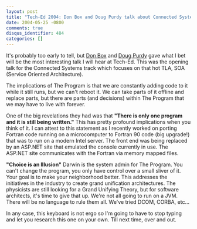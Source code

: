 ```yaml
---
layout: post
title: "Tech-Ed 2004: Don Box and Doug Purdy talk about Connected Systems."
date: 2004-05-25 -0800
comments: true
disqus_identifier: 484
categories: []
---
```

It's probably too early to tell, but [Don
Box](http://www.gotdotnet.com/team/dbox) and [Doug
Purdy](http://www.douglasp.com/default.aspx) gave what I bet will be the
most interesting talk I will hear at Tech-Ed. This was the opening talk
for the Connected Systems track which focuses on that hot TLA, SOA
(Service Oriented Architecture).

The implications of The Program is that we are constantly adding code to
it while it still runs, but we can't reboot it. We can take parts of it
offline and replace parts, but there are parts (and decisions) within
The Program that we may have to live with forever.

One of the big revelations they had was that **"There is only one
program and it is still being written."** This has pretty profound
implications when you think of it. I can attest to this statement as I
recently worked on porting Fortran code running on a microcomputer to
Fortran 90 code (big upgrade!) that was to run on a modern Intel server.
The front end was being replaced by an ASP.NET site that emulated the
console currently in use. The ASP.NET site communicates with the Fortran
via memory mapped files.

**"Choice is an Illusion"** Darwin is the system admin for The Program.
You can't change the program, you only have control over a small sliver
of it. Your goal is to make your neighborhood better. This addresses the
initiatives in the industry to create grand unification architectures.
The physicists are still looking for a Grand Unifying Theory, but for
software architects, it's time to give that up. We're not all going to
run on a JVM. There will be no language to rule them all. We've tried
DCOM, CORBA, etc...

In any case, this keyboard is not ergo so I'm going to have to stop
typing and let you research this one on your own. Till next time, over
and out.

